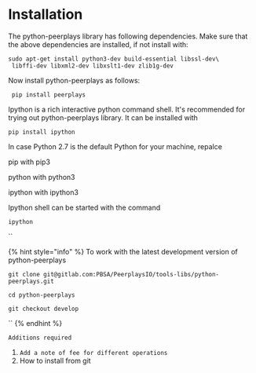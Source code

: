# Installation

The python-peerplays library has following dependencies. Make sure that the above dependencies are installed, if not install with:

```text
sudo apt-get install python3-dev build-essential libssl-dev\
 libffi-dev libxml2-dev libxslt1-dev zlib1g-dev
```

Now install python-peerplays as follows:

```text
 pip install peerplays
```

Ipython is a rich interactive python command shell. It's recommended for trying out python-peerplays library. It can be installed with

`pip install ipython` 

In case Python 2.7 is the default Python for your machine, repalce

pip with pip3

python with python3

ipython with ipython3

Ipython shell can be started with the command

`ipython`

\`\`

{% hint style="info" %}
To work with the latest development version of python-peerplays

`git clone git@gitlab.com:PBSA/PeerplaysIO/tools-libs/python-peerplays.git`

`cd python-peerplays`

`git checkout develop`

\`\`
{% endhint %}

`Additions required`

1. `Add a note of fee for different operations`
2. How to install from git 






